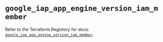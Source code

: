 # `google_iap_app_engine_version_iam_member`

Refer to the Terraform Registory for docs: [`google_iap_app_engine_version_iam_member`](https://registry.terraform.io/providers/hashicorp/google-beta/4.82.0/docs/resources/google_iap_app_engine_version_iam_member).
